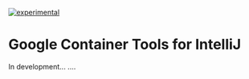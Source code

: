 [![experimental](http://badges.github.io/stability-badges/dist/experimental.svg)](http://github.com/badges/stability-badges)

# Google Container Tools for IntelliJ

In development...
....
